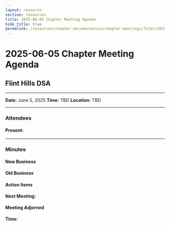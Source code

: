 ```yaml
---
layout: resource
section: resources
title: 2025-06-05 Chapter Meeting Agenda
hide_title: true
permalink: /resources/chapter-documentation/chapter-meetings/files/2025-06-05-chapter-meeting.html
---
```


# 2025-06-05 Chapter Meeting Agenda

## Flint Hills DSA

***


**Date:** June 5, 2025
**Time:** TBD
**Location:** TBD

***

### Attendees

#### Present:



***

### Minutes

#### New Business




#### Old Business


 
#### Action Items



**Next Meeting:** 

#### Meeting Adjorned

**Time:** 
      




